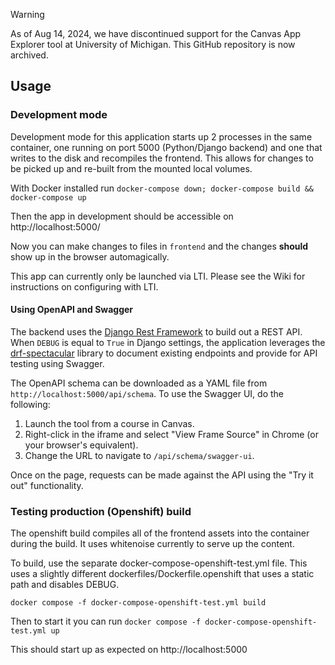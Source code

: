 > [!WARNING]  
> As of Aug 14, 2024, we have discontinued support for the Canvas App Explorer tool at University of Michigan. This GitHub repository is now archived.
 
## Usage

### Development mode

Development mode for this application starts up 2 processes in the same container, one running on port 5000 (Python/Django backend) and one that writes to the disk and recompiles the frontend. This allows for changes to be picked up and re-built from the mounted local volumes.

With Docker installed run
`docker-compose down; docker-compose build && docker-compose up`

Then the app in development should be accessible on http://localhost:5000/

Now you can make changes to files in `frontend` and the changes **should** show up in the browser automagically.

This app can currently only be launched via LTI.  Please see the Wiki for instructions on configuring with LTI.
#### Using OpenAPI and Swagger

The backend uses the [Django Rest Framework](https://www.django-rest-framework.org/) to build out a REST API. When `DEBUG` is equal to `True` in Django settings, the application leverages the [drf-spectacular](https://drf-spectacular.readthedocs.io/en/latest/index.html) library to document existing endpoints and provide for API testing using Swagger.

The OpenAPI schema can be downloaded as a YAML file from `http://localhost:5000/api/schema`. To use the Swagger UI, do the following:
1. Launch the tool from a course in Canvas.
2. Right-click in the iframe and select "View Frame Source" in Chrome (or your browser's equivalent).
3. Change the URL to navigate to `/api/schema/swagger-ui`.

Once on the page, requests can be made against the API using the "Try it out" functionality.

### Testing production (Openshift) build

The openshift build compiles all of the frontend assets into the container during the build. It uses whitenoise currently to serve up the content.

To build, use the separate docker-compose-openshift-test.yml file. This uses a slightly different dockerfiles/Dockerfile.openshift that uses a static path and disables DEBUG.

`docker compose -f docker-compose-openshift-test.yml build`

Then to start it you can run
`docker compose -f docker-compose-openshift-test.yml up`

This should start up as expected on http://localhost:5000
